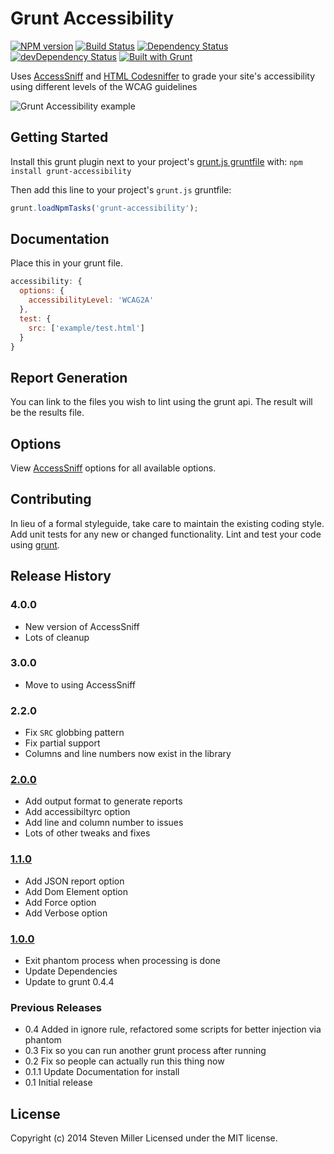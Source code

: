 # Grunt Accessibility

[![NPM version](https://img.shields.io/npm/v/grunt-accessibility.svg)](https://www.npmjs.com/package/grunt-accessibility)
[![Build Status](https://img.shields.io/travis/yargalot/grunt-accessibility/master.svg?label=Linux%20build)](https://travis-ci.org/yargalot/grunt-accessibility)
[![Dependency Status](https://img.shields.io/david/yargalot/grunt-accessibility.svg)](https://david-dm.org/yargalot/grunt-accessibility)
[![devDependency Status](https://img.shields.io/david/dev/yargalot/grunt-accessibility.svg)](https://david-dm.org/yargalot/grunt-accessibility#info=devDependencies)
[![Built with Grunt](https://cdn.gruntjs.com/builtwith.svg)](http://gruntjs.com/)

Uses [AccessSniff](https://github.com/yargalot/AccessSniff) and [HTML Codesniffer](http://github.com/squizlabs/HTML_CodeSniffer) to grade your site's accessibility using different levels of the WCAG guidelines

![Grunt Accessibility example](https://raw.githubusercontent.com/yargalot/AccessSniff/master/img/example.png)


## Getting Started

Install this grunt plugin next to your project's [grunt.js gruntfile][getting_started] with: `npm install grunt-accessibility`

Then add this line to your project's `grunt.js` gruntfile:

```js
grunt.loadNpmTasks('grunt-accessibility');
```

[grunt]: http://gruntjs.com/
[getting_started]: http://gruntjs.com/getting-started


## Documentation

Place this in your grunt file.

```js
accessibility: {
  options: {
    accessibilityLevel: 'WCAG2A'
  },
  test: {
    src: ['example/test.html']
  }
}
```

## Report Generation

You can link to the files you wish to lint using the grunt api. The result will be the results file.

## Options

View [AccessSniff](https://github.com/yargalot/AccessSniff) options for all available options.


## Contributing

In lieu of a formal styleguide, take care to maintain the existing coding style. Add unit tests for any new or changed functionality. Lint and test your code using [grunt][grunt].


## Release History

### 4.0.0
- New version of AccessSniff
- Lots of cleanup

### 3.0.0
- Move to using AccessSniff

### 2.2.0
- Fix `SRC` globbing pattern
- Fix partial support
- Columns and line numbers now exist in the library

### [2.0.0](https://github.com/yargalot/grunt-accessibility/issues?q=milestone%3A2.0+is%3Aclosed)
- Add output format to generate reports
- Add accessibiltyrc option
- Add line and column number to issues
- Lots of other tweaks and fixes

### [1.1.0](https://github.com/yargalot/grunt-accessibility/issues?milestone=3&page=1&state=closed)
- Add JSON report option
- Add Dom Element option
- Add Force option
- Add Verbose option

### [1.0.0](https://github.com/yargalot/grunt-accessibility/issues?milestone=2&state=closed)

- Exit phantom process when processing is done
- Update Dependencies
- Update to grunt 0.4.4

### Previous Releases

- 0.4 Added in ignore rule, refactored some scripts for better injection via phantom
- 0.3 Fix so you can run another grunt process after running
- 0.2 Fix so people can actually run this thing now
- 0.1.1 Update Documentation for install
- 0.1 Initial release


## License
Copyright (c) 2014 Steven Miller
Licensed under the MIT license.
